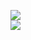 [![](https://img.shields.io/badge/Made%20With-Github%20Spray-lightgrey.svg?style=for-the-badge&logo=github)](https://github.com/Annihil/github-spray#2024)  
[![](https://i.imgur.com/2DrTn0Z.gif)](https://github.com/Annihil/github-spray)